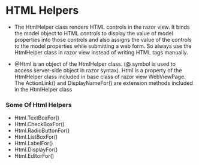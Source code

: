 # HTML Helpers

- The HtmlHelper class renders HTML controls in the razor view. It binds the model object to HTML controls to display the value of model properties into those controls and also assigns the value of the controls to the model properties while submitting a web form. So always use the HtmlHelper class in razor view instead of writing HTML tags manually.

-  @Html is an object of the HtmlHelper class. (@ symbol is used to access server-side object in razor syntax). Html is a property of the HtmlHelper class included in base class of razor view WebViewPage. The ActionLink() and DisplayNameFor() are extension methods included in the HtmlHelper class

### Some Of Html Helpers
- Html.TextBoxFor()
- Html.CheckBoxFor()
- Html.RadioButtonFor()
- Html.ListBoxFor()
- Html.LabelFor()
- Html.DisplayFor()
- Html.EditorFor()
